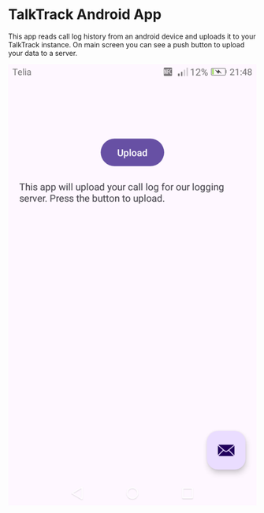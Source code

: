 TalkTrack Android App
=====================

This app reads call log history from an android device and uploads it to your TalkTrack instance. On main screen you can see a push button to upload your data to a server.

![image](screen.png)